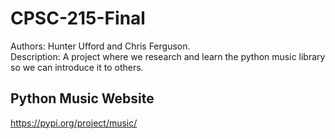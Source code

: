 # CPSC-215-Final
Authors: Hunter Ufford and Chris Ferguson.<br>
Description: A project where we research and learn the python music library so we can introduce it to others.

## Python Music Website
https://pypi.org/project/music/

